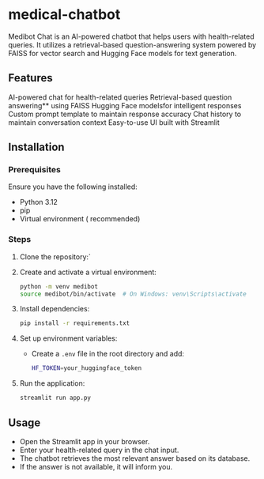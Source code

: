 # medical-chatbot


Medibot Chat is an AI-powered chatbot that helps users with health-related queries. It utilizes a retrieval-based question-answering system powered by FAISS for vector search and Hugging Face models for text generation.

## Features
AI-powered chat for health-related queries
Retrieval-based question answering** using FAISS
Hugging Face modelsfor intelligent responses
Custom prompt template to maintain response accuracy
Chat history to maintain conversation context
Easy-to-use UI built with Streamlit

## Installation

### Prerequisites
Ensure you have the following installed:
- Python 3.12
- pip
- Virtual environment ( recommended)

### Steps
1. Clone the repository:`

2. Create and activate a virtual environment:
   ```sh
   python -m venv medibot
   source medibot/bin/activate  # On Windows: venv\Scripts\activate
   ```

3. Install dependencies:
   ```sh
   pip install -r requirements.txt
   ```

4. Set up environment variables:
   - Create a `.env` file in the root directory and add:
     ```sh
     HF_TOKEN=your_huggingface_token
     ```

5. Run the application:
   ```sh
   streamlit run app.py
   ```

## Usage
- Open the Streamlit app in your browser.
- Enter your health-related query in the chat input.
- The chatbot retrieves the most relevant answer based on its database.
- If the answer is not available, it will inform you.




